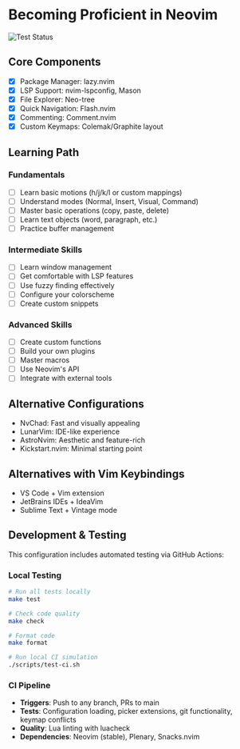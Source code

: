 # Becoming Proficient in Neovim

![Test Status](https://github.com/3dyuval/nvim/actions/workflows/test.yml/badge.svg)

## Core Components
- [x] Package Manager: lazy.nvim
- [x] LSP Support: nvim-lspconfig, Mason
- [x] File Explorer: Neo-tree
- [x] Quick Navigation: Flash.nvim
- [x] Commenting: Comment.nvim
- [x] Custom Keymaps: Colemak/Graphite layout

## Learning Path

### Fundamentals
- [ ] Learn basic motions (h/j/k/l or custom mappings)
- [ ] Understand modes (Normal, Insert, Visual, Command)
- [ ] Master basic operations (copy, paste, delete)
- [ ] Learn text objects (word, paragraph, etc.)
- [ ] Practice buffer management

### Intermediate Skills
- [ ] Learn window management
- [ ] Get comfortable with LSP features
- [ ] Use fuzzy finding effectively
- [ ] Configure your colorscheme
- [ ] Create custom snippets

### Advanced Skills
- [ ] Create custom functions
- [ ] Build your own plugins
- [ ] Master macros
- [ ] Use Neovim's API
- [ ] Integrate with external tools

## Alternative Configurations
- NvChad: Fast and visually appealing
- LunarVim: IDE-like experience
- AstroNvim: Aesthetic and feature-rich
- Kickstart.nvim: Minimal starting point

## Alternatives with Vim Keybindings
- VS Code + Vim extension
- JetBrains IDEs + IdeaVim
- Sublime Text + Vintage mode

## Development & Testing

This configuration includes automated testing via GitHub Actions:

### Local Testing
```bash
# Run all tests locally
make test

# Check code quality
make check

# Format code
make format

# Run local CI simulation
./scripts/test-ci.sh
```

### CI Pipeline
- **Triggers**: Push to any branch, PRs to main
- **Tests**: Configuration loading, picker extensions, git functionality, keymap conflicts
- **Quality**: Lua linting with luacheck
- **Dependencies**: Neovim (stable), Plenary, Snacks.nvim